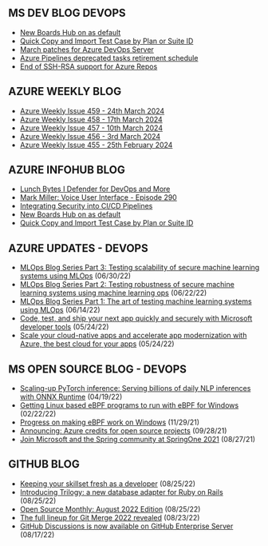 ## MS DEV BLOG DEVOPS 

<!-- DEVBLOGDEVOPS:START -->
- [New Boards Hub on as default](https://devblogs.microsoft.com/devops/new-boards-hub-on-as-default/)
- [Quick Copy and Import Test Case by Plan or Suite ID](https://devblogs.microsoft.com/devops/id-search-in-azure-test-plans/)
- [March patches for Azure DevOps Server](https://devblogs.microsoft.com/devops/march-patches-for-azure-devops-server-2/)
- [Azure Pipelines deprecated tasks retirement schedule](https://devblogs.microsoft.com/devops/azure-pipelines-deprecated-tasks-retirement-schedule/)
- [End of SSH-RSA support for Azure Repos](https://devblogs.microsoft.com/devops/ssh-rsa-deprecation/)
<!-- DEVBLOGDEVOPS:END -->


## AZURE WEEKLY BLOG

<!-- AZUREWEEKLY:START -->
- [Azure Weekly Issue 459 - 24th March 2024](https://azureweekly.info/issue-459.html)
- [Azure Weekly Issue 458 - 17th March 2024](https://azureweekly.info/issue-458.html)
- [Azure Weekly Issue 457 - 10th March 2024](https://azureweekly.info/issue-457.html)
- [Azure Weekly Issue 456 - 3rd March 2024](https://azureweekly.info/issue-456.html)
- [Azure Weekly Issue 455 - 25th February 2024](https://azureweekly.info/issue-455.html)
<!-- AZUREWEEKLY:END -->

## AZURE INFOHUB BLOG 

<!-- AZUREINFOHUB:START -->
- [Lunch Bytes I Defender for DevOps and More](https://www.youtube.com/watch?v=G032CUrI9pQ)
- [Mark Miller: Voice User Interface - Episode 290](http://feed.azuredevops.show/mark-miller-voice-user-interface-episode-290)
- [Integrating Security into CI/CD Pipelines](https://www.youtube.com/watch?v=H6x8l86sqiQ)
- [New Boards Hub on as default](https://devblogs.microsoft.com/devops/new-boards-hub-on-as-default/)
- [Quick Copy and Import Test Case by Plan or Suite ID](https://devblogs.microsoft.com/devops/id-search-in-azure-test-plans/)
<!-- AZUREINFOHUB:END -->


## AZURE UPDATES - DEVOPS 

<!-- AZUREUPDATES:START -->

 - [MLOps Blog Series Part 3: Testing scalability of secure machine learning systems using MLOps](https://azure.microsoft.com/blog/mlops-blog-series-part-3-testing-scalability-of-secure-machine-learning-systems-using-mlops/) (06/30/22)
 - [MLOps Blog Series Part 2: Testing robustness of secure machine learning systems using machine learning ops](https://azure.microsoft.com/blog/mlops-blog-series-part-2-testing-robustness-of-secure-machine-learning-systems-using-machine-learning-ops/) (06/22/22)
 - [MLOps Blog Series Part 1: The art of testing machine learning systems using MLOps](https://azure.microsoft.com/blog/mlops-blog-series-part-1-the-art-of-testing-machine-learning-systems-using-mlops/) (06/14/22)
 - [Code, test, and ship your next app quickly and securely with Microsoft developer tools](https://azure.microsoft.com/blog/code-test-and-ship-your-next-app-quickly-and-securely-with-microsoft-developer-tools/) (05/24/22)
 - [Scale your cloud-native apps and accelerate app modernization with Azure, the best cloud for your apps](https://azure.microsoft.com/blog/scale-your-cloudnative-apps-and-accelerate-app-modernization-with-azure-the-best-cloud-for-your-apps/) (05/24/22)
<!-- AZUREUPDATES:END -->


## MS OPEN SOURCE BLOG - DEVOPS 

<!-- MSOPENSOURCEBLOG:START -->

 - [Scaling-up PyTorch inference: Serving billions of daily NLP inferences with ONNX Runtime](https://cloudblogs.microsoft.com/opensource/2022/04/19/scaling-up-pytorch-inference-serving-billions-of-daily-nlp-inferences-with-onnx-runtime/) (04/19/22)
 - [Getting Linux based eBPF programs to run with eBPF for Windows](https://cloudblogs.microsoft.com/opensource/2022/02/22/getting-linux-based-ebpf-programs-to-run-with-ebpf-for-windows/) (02/22/22)
 - [Progress on making eBPF work on Windows](https://cloudblogs.microsoft.com/opensource/2021/11/29/progress-on-making-ebpf-work-on-windows/) (11/29/21)
 - [Announcing: Azure credits for open source projects](https://cloudblogs.microsoft.com/opensource/2021/09/28/announcing-azure-credits-for-open-source-projects/) (09/28/21)
 - [Join Microsoft and the Spring community at SpringOne 2021](https://cloudblogs.microsoft.com/opensource/2021/08/27/join-microsoft-and-the-spring-community-at-springone-2021/) (08/27/21)
<!-- MSOPENSOURCEBLOG:END -->


## GITHUB BLOG


<!-- GITHUB:START -->

 - [Keeping your skillset fresh as a developer](https://github.blog/2022-08-25-keeping-your-skillset-fresh-as-a-developer/) (08/25/22)
 - [Introducing Trilogy: a new database adapter for Ruby on Rails](https://github.blog/2022-08-25-introducing-trilogy-a-new-database-adapter-for-ruby-on-rails/) (08/25/22)
 - [Open Source Monthly: August 2022 Edition](https://github.blog/2022-08-25-open-source-monthly-august-2022-edition/) (08/25/22)
 - [The full lineup for Git Merge 2022 revealed](https://github.blog/2022-08-23-the-full-lineup-for-git-merge-2022-revealed/) (08/23/22)
 - [GitHub Discussions is now available on GitHub Enterprise Server](https://github.blog/2022-08-17-github-discussions-is-now-available-on-github-enterprise-server/) (08/17/22)
<!-- GITHUB:END -->
